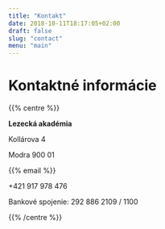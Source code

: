 ```yaml
---
title: "Kontakt"
date: 2018-10-11T18:17:05+02:00
draft: false
slug: "contact"
menu: "main"
---
```


# Kontaktné informácie

{{% centre %}}

**Lezecká akadémia**

Kollárova 4

Modra 900 01

{{% email %}}

+421 917 978 476

Bankové spojenie: 292 886 2109 / 1100

{{% /centre %}}
